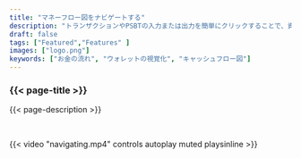 ```yaml
---
title: "マネーフロー図をナビゲートする"
description: "トランザクションやPSBTの入力または出力を簡単にクリックすることで、資金の流れの図をナビゲートできます。"
draft: false
tags: ["Featured","Features" ]
images: ["logo.png"]
keywords: ["お金の流れ", "ウォレットの視覚化", "キャッシュフロー図"]
---
```


### {{< page-title >}} 
{{< page-description >}} 

<br>

 
{{< video "navigating.mp4" controls  autoplay muted playsinline >}}
